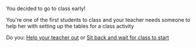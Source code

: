 You decided to go to class early!

You're one of the first students to class and your teacher needs someone to help her with setting up the tables for a class activity

Do you:
[Help your teacher out](extra-credit.md)
or 
[Sit back and wait for class to start](forget-hw.md)